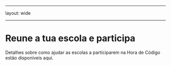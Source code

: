 * * *

layout: wide

* * *

# Reune a tua escola e participa

Detalhes sobre como ajudar as escolas a participarem na Hora de Código estão disponíveis aqui.